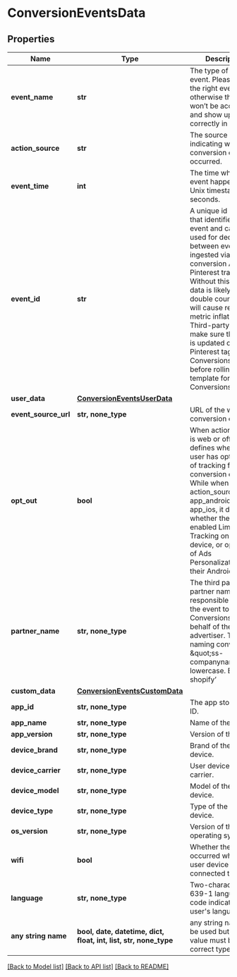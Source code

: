 # ConversionEventsData


## Properties
Name | Type | Description | Notes
------------ | ------------- | ------------- | -------------
**event_name** | **str** | The type of the user event. Please use the right event_name otherwise the event won’t be accepted and show up correctly in reports. | 
**action_source** | **str** | The source indicating where the conversion event occurred. | 
**event_time** | **int** | The time when the event happened. Unix timestamp in seconds. | 
**event_id** | **str** | A unique id string that identifies this event and can be used for deduping between events ingested via both the conversion API and Pinterest tracking. Without this, event&#39;s data is likely to be double counted and will cause report metric inflation. Third-party vendors make sure this field is updated on both Pinterest tag and Conversions API side before rolling out template for Conversions API. | 
**user_data** | [**ConversionEventsUserData**](ConversionEventsUserData.md) |  | 
**event_source_url** | **str, none_type** | URL of the web conversion event. | [optional] 
**opt_out** | **bool** | When action_source is web or offline, it defines whether the user has opted out of tracking for web conversion events. While when action_source is app_android or app_ios, it defines whether the user has enabled Limit Ad Tracking on their iOS device, or opted out of Ads Personalization on their Android device. | [optional] 
**partner_name** | **str, none_type** | The third party partner name responsible to send the event to Conversions API on behalf of the advertiser. The naming convention is \&quot;ss-companyname\&quot; lowercase. E.g ‘ss-shopify’ | [optional] 
**custom_data** | [**ConversionEventsCustomData**](ConversionEventsCustomData.md) |  | [optional] 
**app_id** | **str, none_type** | The app store app ID. | [optional] 
**app_name** | **str, none_type** | Name of the app. | [optional] 
**app_version** | **str, none_type** | Version of the app. | [optional] 
**device_brand** | **str, none_type** | Brand of the user device. | [optional] 
**device_carrier** | **str, none_type** | User device&#39;s mobile carrier. | [optional] 
**device_model** | **str, none_type** | Model of the user device. | [optional] 
**device_type** | **str, none_type** | Type of the user device. | [optional] 
**os_version** | **str, none_type** | Version of the device operating system. | [optional] 
**wifi** | **bool** | Whether the event occurred when the user device was connected to wifi. | [optional] 
**language** | **str, none_type** | Two-character ISO-639-1 language code indicating the user&#39;s language. | [optional] 
**any string name** | **bool, date, datetime, dict, float, int, list, str, none_type** | any string name can be used but the value must be the correct type | [optional]

[[Back to Model list]](../README.md#documentation-for-models) [[Back to API list]](../README.md#documentation-for-api-endpoints) [[Back to README]](../README.md)



